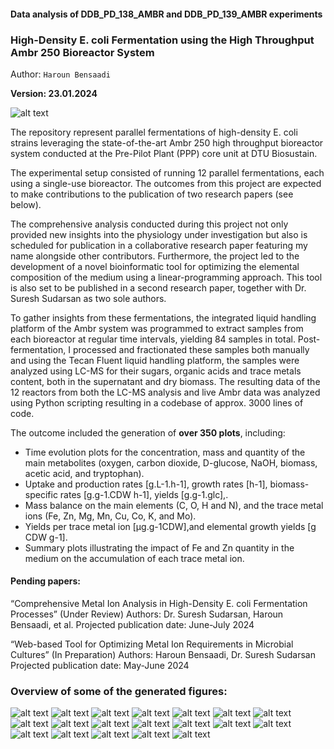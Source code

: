 #### Data analysis of DDB_PD_138_AMBR and DDB_PD_139_AMBR experiments
### High-Density E. coli Fermentation using the High Throughput Ambr 250 Bioreactor System

Author: 
`Haroun Bensaadi`

**Version: 23.01.2024**

![alt text](image.png)

The repository represent parallel fermentations of high-density E. coli strains leveraging the state-of-the-art Ambr 250 high throughput bioreactor system conducted at the Pre-Pilot Plant (PPP) core unit at DTU Biosustain. 

The experimental setup consisted of running 12 parallel fermentations, each using a single-use bioreactor. The outcomes from this project are expected to make contributions to the publication of two research papers (see below).

The comprehensive analysis conducted during this project not only provided new insights into the physiology under investigation but also is scheduled for publication in a collaborative research paper featuring my name alongside other contributors.
Furthermore, the project led to the development of a novel bioinformatic tool for optimizing the elemental composition of the medium using a linear-programming approach. This tool is also set to be published in a second research paper, together with Dr. Suresh Sudarsan as two sole authors.

To gather insights from these fermentations, the integrated liquid handling platform of the Ambr system was programmed to extract samples from each bioreactor at regular time intervals, yielding 84 samples in total. Post-fermentation, I processed and fractionated these samples both manually and using the Tecan Fluent liquid handling platform, the samples were analyzed using LC-MS for their sugars, organic acids and trace metals content, both in the supernatant and dry biomass.
The resulting data of the 12 reactors from both the LC-MS analysis and live Ambr data was analyzed using Python scripting resulting in a codebase of approx. 3000 lines of code. 

The outcome included the generation of **over 350 plots**, including:
- Time evolution plots for the concentration, mass and quantity of the main metabolites (oxygen, carbon dioxide, D-glucose, NaOH, biomass, acetic acid, and tryptophan). 
- Uptake and production rates [g.L-1.h-1], growth rates [h-1], biomass-specific rates [g.g-1.CDW h-1], yields [g.g-1.glc],.
- Mass balance on the main elements (C, O, H and N), and the trace metal ions (Fe, Zn, Mg, Mn, Cu, Co, K, and Mo).
- Yields per trace metal ion [µg.g-1CDW],and elemental growth yields [g CDW g-1].
- Summary plots illustrating the impact of Fe and Zn quantity in the medium on the accumulation of each trace metal ion.

#### Pending papers:
“Comprehensive Metal Ion Analysis in High-Density E. coli Fermentation Processes” (Under Review)
    Authors: Dr. Suresh Sudarsan, Haroun Bensaadi, et al. 
    Projected publication date: June-July 2024

“Web-based Tool for Optimizing Metal Ion Requirements in Microbial Cultures” (In Preparation)
   Authors: Haroun Bensaadi, Dr. Suresh Sudarsan
   Projected publication date: May-June 2024

### Overview of some of the generated figures:
![alt text](ambr_data_138_R01-02-03-1.png)
![alt text](mass_plot_138_R01-02-03-1.png)
![alt text](subplot_rates_138_R01-02-03-1.png)
![alt text](subplot_q_rates_138_R01-02-03.png)
![alt text](subplot_yields_138_R01-02-03-1.png)
![alt text](MB_main_C_138_R01-2.png)
![alt text](MB_main_triplicate_C_138_R01-02-03.png)
![alt text](elemental_growth_yield_Fe_138_R01-02-03-1.png)
![alt text](elemental_growth_yield_Mg_139_R09-10-11.png)
![alt text](measured_elemental_growth_yield_against_reference_values_horizontal-1.png)
![alt text](measured_elemental_growth_yields_against_reference_values_subplot.png)
![alt text](yield_slopes_µg_per_g_Fe_138_R01-02-03.png)
![alt text](yield_slopes_µg_per_g_Mg_139_R09-10-11.png)
![alt text](#_yields_µg_per_g_bar_plot_subplot-1.png)
![alt text](#_yields_per_strain_and_medium_types_subplot_per_element-1.png)
![alt text](#_yields_per_strain_type_subplot_per_element-1.png)
![alt text](#_yields_per_strain_type_subplot_all_elements-1.png)
![alt text](calculated_yields_horizontal-1.png)
![alt text](change_in_yield_heatmap-1.png)


